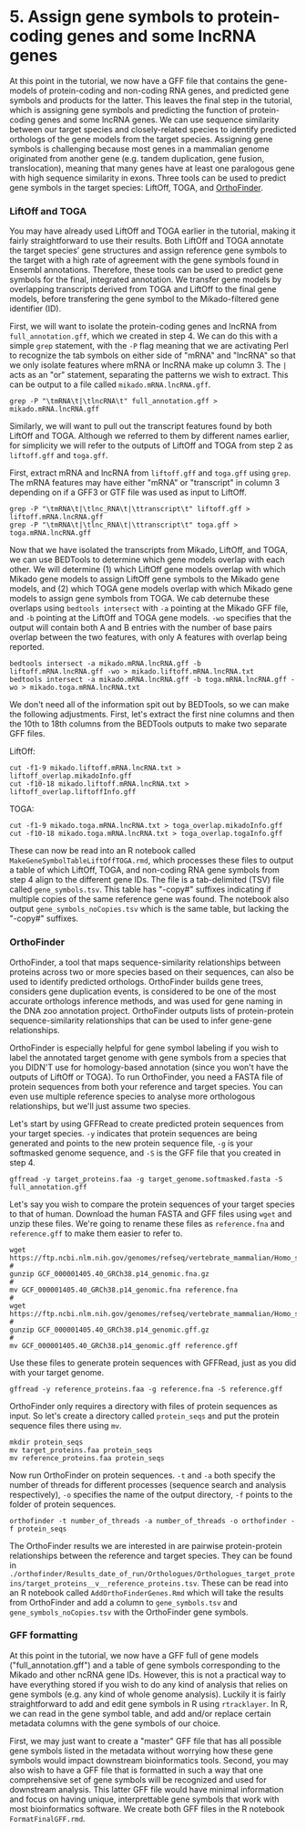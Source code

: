 # 5. Assign gene symbols to protein-coding genes and some lncRNA genes

At this point in the tutorial, we now have a GFF file that contains the gene-models of protein-coding and non-coding RNA genes, and predicted gene symbols and products for the latter. This leaves the final step in the tutorial, which is assigning gene symbols and predicting the function of protein-coding genes and some lncRNA genes. We can use sequence similarity between our target species and closely-related species to identify predicted orthologs of the gene models from the target species. Assigning gene symbols is challenging because most genes in a mammalian genome originated from another gene (e.g. tandem duplication, gene fusion, translocation), meaning that many genes have at least one paralogous gene with high sequence similarity in exons. Three tools can be used to predict gene symbols in the target species: LiftOff, TOGA, and [OrthoFinder](https://github.com/davidemms/OrthoFinder).

### LiftOff and TOGA

You may have already used LiftOff and TOGA earlier in the tutorial, making it fairly straightforward to use their results. Both LiftOff and TOGA annotate the target species’ gene structures and assign reference gene symbols to the target with a high rate of agreement with the gene symbols found in Ensembl annotations. Therefore, these tools can be used to predict gene symbols for the final, integrated annotation. We transfer gene models by overlapping transcripts derived from TOGA and LiftOff to the final gene models, before transfering the gene symbol to the Mikado-filtered gene identifier (ID).

First, we will want to isolate the protein-coding genes and lncRNA from `full_annotation.gff`, which we created in step 4. We can do this with a simple `grep` statement, with the `-P` flag meaning that we are activating Perl to recognize the tab symbols on either side of "mRNA" and "lncRNA" so that we only isolate features where mRNA or lncRNA make up column 3. The `|` acts as an "or" statement, separating the patterns we wish to extract. This can be output to a file called `mikado.mRNA.lncRNA.gff`.

```
grep -P "\tmRNA\t|\tlncRNA\t" full_annotation.gff > mikado.mRNA.lncRNA.gff
```

Similarly, we will want to pull out the transcript features found by both LiftOff and TOGA. Although we referred to them by different names earlier, for simplicity we will refer to the outputs of LiftOff and TOGA from step 2 as `liftoff.gff` and `toga.gff`.

First, extract mRNA and lncRNA from `liftoff.gff` and `toga.gff` using `grep`. The mRNA features may have either "mRNA" or "transcript" in column 3 depending on if a GFF3 or GTF file was used as input to LiftOff.

```
grep -P "\tmRNA\t|\tlnc_RNA\t|\ttranscript\t" liftoff.gff > liftoff.mRNA.lncRNA.gff
grep -P "\tmRNA\t|\tlnc_RNA\t|\ttranscript\t" toga.gff > toga.mRNA.lncRNA.gff
```

Now that we have isolated the transcripts from Mikado, LiftOff, and TOGA, we can use BEDTools to determine which gene models overlap with each other. We will determine (1) which LiftOff gene models overlap with which Mikado gene models to assign LiftOff gene symbols to the Mikado gene models, and (2) which TOGA gene models overlap with which Mikado gene models to assign gene symbols from TOGA. We cab deternube these overlaps using `bedtools intersect` with `-a` pointing at the Mikado GFF file, and `-b` pointing at the LiftOff and TOGA gene models. `-wo` specifies that the output will contain both A and B entries with the number of base pairs overlap between the two features, with only A features with overlap being reported.

```
bedtools intersect -a mikado.mRNA.lncRNA.gff -b liftoff.mRNA.lncRNA.gff -wo > mikado.liftoff.mRNA.lncRNA.txt
bedtools intersect -a mikado.mRNA.lncRNA.gff -b toga.mRNA.lncRNA.gff -wo > mikado.toga.mRNA.lncRNA.txt
```

We don't need all of the information spit out by BEDTools, so we can make the following adjustments. First, let's extract the first nine columns and then the 10th to 18th columns from the BEDTools outputs to make two separate GFF files.

LiftOff:

```
cut -f1-9 mikado.liftoff.mRNA.lncRNA.txt > liftoff_overlap.mikadoInfo.gff
cut -f10-18 mikado.liftoff.mRNA.lncRNA.txt > liftoff_overlap.liftoffInfo.gff
```

TOGA:

```
cut -f1-9 mikado.toga.mRNA.lncRNA.txt > toga_overlap.mikadoInfo.gff
cut -f10-18 mikado.toga.mRNA.lncRNA.txt > toga_overlap.togaInfo.gff
```

These can now be read into an R notebook called `MakeGeneSymbolTableLiftOffTOGA.rmd`, which processes these files to output a table of which LiftOff, TOGA, and non-coding RNA gene symbols from step 4 align to the different gene IDs. The file is a tab-delimited (TSV) file called `gene_symbols.tsv`. This table has "-copy#" suffixes indicating if multiple copies of the same reference gene was found. The notebook also output `gene_symbols_noCopies.tsv` which is the same table, but lacking the "-copy#" suffixes.

### OrthoFinder

OrthoFinder, a tool that maps sequence-similarity relationships between proteins across two or more species based on their sequences, can also be used to identify predicted orthologs. OrthoFinder builds gene trees, considers gene duplication events, is considered to be one of the most accurate orthologs inference methods, and was used for gene naming in the DNA zoo annotation project. OrthoFinder outputs lists of protein-protein sequence-similarity relationships that can be used to infer gene-gene relationships.

OrthoFinder is especially helpful for gene symbol labeling if you wish to label the annotated target genome with gene symbols from a species that you DIDN'T use for homology-based annotation (since you won't have the outputs of LiftOff or TOGA). To run OrthoFinder, you need a FASTA file of protein sequences from both your reference and target species. You can even use multiple reference species to analyse more orthologous relationships, but we'll just assume two species.

Let's start by using GFFRead to create predicted protein sequences from your target species. `-y` indicates that protein sequences are being generated and points to the new protein sequence file, `-g` is your softmasked genome sequence, and `-S` is the GFF file that you created in step 4.

```
gffread -y target_proteins.faa -g target_genome.softmasked.fasta -S full_annotation.gff
```

Let's say you wish to compare the protein sequences of your target species to that of human. Download the human FASTA and GFF files using `wget` and unzip these files. We're going to rename these files as `reference.fna` and `reference.gff` to make them easier to refer to.

```
wget https://ftp.ncbi.nlm.nih.gov/genomes/refseq/vertebrate_mammalian/Homo_sapiens/reference/GCF_000001405.40_GRCh38.p14/GCF_000001405.40_GRCh38.p14_genomic.fna.gz
#
gunzip GCF_000001405.40_GRCh38.p14_genomic.fna.gz
#
mv GCF_000001405.40_GRCh38.p14_genomic.fna reference.fna
#
wget https://ftp.ncbi.nlm.nih.gov/genomes/refseq/vertebrate_mammalian/Homo_sapiens/reference/GCF_000001405.40_GRCh38.p14/GCF_000001405.40_GRCh38.p14_genomic.gff.gz
#
gunzip GCF_000001405.40_GRCh38.p14_genomic.gff.gz
#
mv GCF_000001405.40_GRCh38.p14_genomic.gff reference.gff
```

Use these files to generate protein sequences with GFFRead, just as you did with your target genome.

```
gffread -y reference_proteins.faa -g reference.fna -S reference.gff
```

OrthoFinder only requires a directory with files of protein sequences as input. So let's create a directory called `protein_seqs` and put the protein sequence files there using `mv`.

```
mkdir protein_seqs
mv target_proteins.faa protein_seqs
mv reference_proteins.faa protein_seqs
```

Now run OrthoFinder on protein sequences. `-t` and `-a` both specify the number of threads for different processes (sequence search and analysis respectively), `-o` specifies the name of the output directory, `-f` points to the folder of protein sequences.

```
orthofinder -t number_of_threads -a number_of_threads -o orthofinder -f protein_seqs
```

The OrthoFinder results we are interested in are pairwise protein-protein relationships between the reference and target species. They can be found in `./orthofinder/Results_date_of_run/Orthologues/Orthologues_target_proteins/target_proteins__v__reference_proteins.tsv`. These can be read into an R notebook called `AddOrthoFinderGenes.Rmd` which will take the results from OrthoFinder and add a column to `gene_symbols.tsv` and `gene_symbols_noCopies.tsv` with the OrthoFinder gene symbols.

### GFF formatting

At this point in the tutorial, we now have a GFF full of gene models ("full_annotation.gff") and a table of gene symbols corresponding to the Mikado and other ncRNA gene IDs. However, this is not a practical way to have everything stored if you wish to do any kind of analysis that relies on gene symbols (e.g. any kind of whole genome analysis). Luckily it is fairly straightforward to add and edit gene symbols in R using `rtracklayer`. In R, we can read in the gene symbol table, and add and/or replace certain metadata columns with the gene symbols of our choice.

First, we may just want to create a "master" GFF file that has all possible gene symbols listed in the metadata without worrying how these gene symbols would impact downstream bioinformatics tools. Second, you may also wish to have a GFF file that is formatted in such a way that one comprehensive set of gene symbols will be recognized and used for downstream analysis. This latter GFF file would have minimal information and focus on having unique, interprettable gene symbols that work with most bioinformatics software. We create both GFF files in the R notebook `FormatFinalGFF.rmd`.

